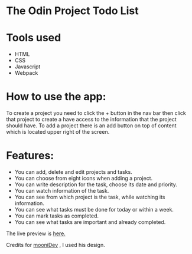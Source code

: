 # The Odin Project Todo List

# Tools used
  * HTML
  * CSS
  * Javascript
  * Webpack


# How to use the app:
  To create a project you need to click the + button in the nav bar then click that project
  to create a have access to the information that the project should have. To add a project
  there is an add button on top of content which is located upper right of the screen.

# Features:
  * You can add, delete and edit projects and tasks.
  * You can choose from eight icons when adding a project.
  * You can write description for the task, choose its date and priority.
  * You can watch information of the task.
  * You can see from which project is the task, while watching its information.
  * You can see what tasks must be done for today or within a week.
  * You can mark tasks as completed.
  * You can see what tasks are important and already completed.

The live preview is [here.]([https://newiie.github.io/todo-list/](https://todoappcenas.netlify.app/))

Credits for [mooniDev](https://github.com/mooniiDev) , I used his design.  
